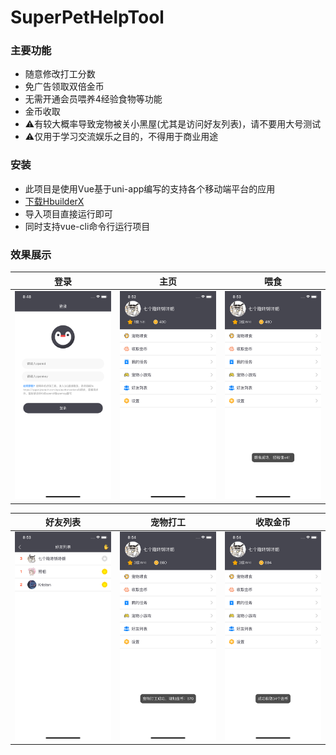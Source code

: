 # SuperPetHelpTool
### 主要功能
* 随意修改打工分数
* 免广告领取双倍金币
* 无需开通会员喂养4经验食物等功能
* 金币收取
* ⚠️有较大概率导致宠物被关小黑屋(尤其是访问好友列表)，请不要用大号测试
* ⚠️仅用于学习交流娱乐之目的，不得用于商业用途

### 安装
* 此项目是使用Vue基于uni-app编写的支持各个移动端平台的应用
* [下载HbuilderX](http://www.dcloud.io/hbuilderx.html)
* 导入项目直接运行即可
* 同时支持vue-cli命令行运行项目

### 效果展示

登录 | 主页 |  喂食  
-|-|-
![](https://github.com/SmileZXLee/SuperPetHelpTool/blob/master/DemoImage/demo1.png?raw=true) | ![](https://github.com/SmileZXLee/SuperPetHelpTool/blob/master/DemoImage/demo2.png?raw=true) | ![](https://github.com/SmileZXLee/SuperPetHelpTool/blob/master/DemoImage/demo3.png?raw=true) |

好友列表 | 宠物打工 |  收取金币 
-|-|-
![](https://github.com/SmileZXLee/SuperPetHelpTool/blob/master/DemoImage/demo4.png?raw=true) | ![](https://github.com/SmileZXLee/SuperPetHelpTool/blob/master/DemoImage/demo5.png?raw=true) | ![](https://github.com/SmileZXLee/SuperPetHelpTool/blob/master/DemoImage/demo6.png?raw=true) |
